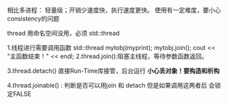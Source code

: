相比多进程：
轻量级；开销少速度快，执行速度更快。
使用有一定难度，要小心consistency的问题

thread 用命名空间没用，必须
			std::thread

1.线程进行需要调用函数
	std::thread mytobj(myprint);
	mytobj.join();
	cout << "主函数结束！" << endl;
2.thread.join():阻塞主线程，等待参数函数返回。

3.thread.detach()  直接Run-Time库接管，后台运行
**小心丢对象！要构造和析构**

4.thread.joinable()  : 判断是否可以用join 和 detach
但是如果调用这两者后  会锁定FALSE